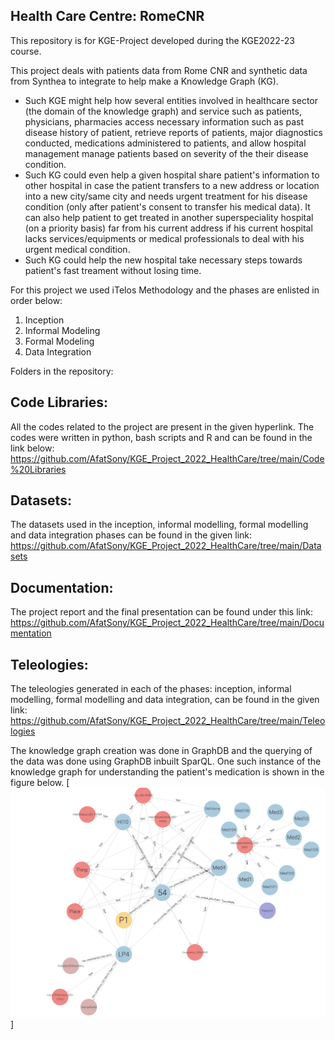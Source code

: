 ## Health Care Centre: RomeCNR
This repository is for KGE-Project developed during the KGE2022-23 course.

This project deals with patients data from Rome CNR and synthetic data from Synthea to integrate to help make a Knowledge Graph (KG).

- Such KGE might help how several entities involved in healthcare sector (the domain of the knowledge graph) and service such as patients, physicians, pharmacies access necessary information such as past disease history of patient, retrieve reports of patients, major diagnostics conducted, medications administered to patients, and allow hospital management manage patients based on severity of the their disease condition.
- Such KG could even help a given hospital share patient's information to other hospital in case the patient transfers to a new address or location into a new city/same city and needs urgent treatment for his disease condition (only after patient's consent to transfer his medical data). It can also help patient to get treated in another  superspeciality hospital (on a priority basis) far from his current address if his current hospital lacks services/equipments or medical professionals to deal with his urgent medical condition.
- Such KG could help the new hospital take necessary steps towards patient's fast treament without losing time. 


For this project we used iTelos Methodology and the phases are enlisted in order below:
1. Inception
2. Informal Modeling
3. Formal Modeling
4. Data Integration

Folders in the repository:
## Code Libraries: 

All the codes related to the project are present in the given hyperlink. The codes were written in python, bash scripts and R and can be found in the link below:
<https://github.com/AfatSony/KGE_Project_2022_HealthCare/tree/main/Code%20Libraries>
## Datasets:

The datasets used in the inception, informal modelling, formal modelling and data integration phases can be found in the given link:
<https://github.com/AfatSony/KGE_Project_2022_HealthCare/tree/main/Datasets>
## Documentation:

The project report and the final presentation can be found under this link:
<https://github.com/AfatSony/KGE_Project_2022_HealthCare/tree/main/Documentation>
## Teleologies:

The teleologies generated in each of the phases: inception, informal modelling, formal modelling and data integration, can be found in the given link:
<https://github.com/AfatSony/KGE_Project_2022_HealthCare/tree/main/Teleologies>



The knowledge graph creation was done in GraphDB and the querying of the data was done using GraphDB inbuilt SparQL. One such instance of the knowledge graph for understanding the patient's medication is shown in the figure below.
[![GraphDb](https://github.com/AfatSony/KGE_Project_2022_HealthCare/blob/main/medication.png)]
